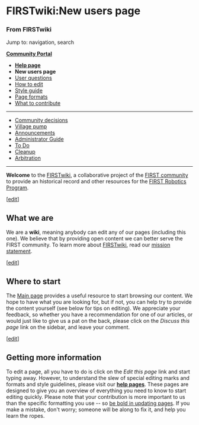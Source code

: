 

# FIRSTwiki:New users page

### From FIRSTwiki

Jump to: navigation, search

**[Community Portal](FIRSTwiki:Community_portal "FIRSTwiki:Community portal" )**

  * **[Help page](FIRSTwiki:Help "FIRSTwiki:Help" )**
  * **New users page**
  * [User questions](FIRSTwiki:User_questions "FIRSTwiki:User questions" )
  * [How to edit](FIRSTwiki:How_does_one_edit_a_page "FIRSTwiki:How does one edit a page" )
  * [Style guide](FIRSTwiki:Style_guide "FIRSTwiki:Style guide" )
  * [Page formats](FIRSTwiki:Page_formats "FIRSTwiki:Page formats" )
  * [What to contribute](FIRSTwiki:What_to_contribute "FIRSTwiki:What to contribute" )

* * *

  * [Community decisions](FIRSTwiki:Community_decisions "FIRSTwiki:Community decisions" )
  * [Village pump](FIRSTwiki:Village_pump "FIRSTwiki:Village pump" )
  * [Announcements](FIRSTwiki:Announcements "FIRSTwiki:Announcements" )
  * [Administrator Guide](FIRSTwiki:Guide_for_administrators "FIRSTwiki:Guide for administrators" )
  * [To Do](FIRSTwiki:To_Do "FIRSTwiki:To Do" )
  * [Cleanup](FIRSTwiki:Cleanup "FIRSTwiki:Cleanup" )
  * [Arbitration](FIRSTwiki:Arbitration "FIRSTwiki:Arbitration" )  
---  
  
**Welcome** to the [FIRSTwiki](FIRSTwiki "FIRSTwiki" ), a collaborative project of the [FIRST community](FIRST_community "FIRST community" ) to provide an historical record and other resources for the [FIRST Robotics Program](FIRST "FIRST" ). 

[[edit](/index.php?title=FIRSTwiki:New_users_page&action=edit&section=1 "Edit
section: What we are" )]

## What we are

We are a **wiki**, meaning anybody can edit any of our pages (including this
one). We believe that by providing open content we can better serve the FIRST
community. To learn more about [FIRSTwiki](FIRSTwiki "FIRSTwiki" ),
read our [mission statement](FIRSTwiki:Mission_statement
"FIRSTwiki:Mission statement" ).

[[edit](/index.php?title=FIRSTwiki:New_users_page&action=edit&section=2 "Edit
section: Where to start" )]

## Where to start

The [Main page](Main_page "Main page" ) provides a useful resource
to start browsing our content. We hope to have what you are looking for, but
if not, you can help try to provide the content yourself (see below for tips
on editing). We appreciate your feedback, so whether you have a recommendation
for one of our articles, or would just like to give us a pat on the back,
please click on the _Discuss this page_ link on the sidebar, and leave your
comment.

[[edit](/index.php?title=FIRSTwiki:New_users_page&action=edit&section=3 "Edit
section: Getting more information" )]

## Getting more information

To edit a page, all you have to do is click on the _Edit this page_ link and
start typing away. However, to understand the slew of special editing marks
and formats and style guidelines, please visit our **[help
pages](FIRSTwiki:Help "FIRSTwiki:Help" )**. These pages are
designed to give you an overview of everything you need to know to start
editing quickly. Please note that your contribution is more important to us
than the specific formatting you use -- so [be bold in updating
pages](http://www.wikipedia.org/wiki/Wikipedia:Be_bold_in_updating_pages
"wikipedia:Wikipedia:Be_bold_in_updating_pages" ). If you make a mistake,
don't worry; someone will be along to fix it, and help you learn the ropes.

